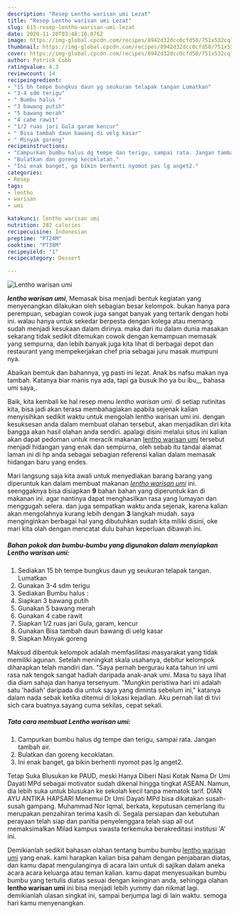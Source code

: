 ```yaml
---
description: "Resep Lentho warisan umi Lezat"
title: "Resep Lentho warisan umi Lezat"
slug: 615-resep-lentho-warisan-umi-lezat
date: 2020-11-20T03:48:10.076Z
image: https://img-global.cpcdn.com/recipes/8942d32dcc0cfd50/751x532cq70/lentho-warisan-umi-foto-resep-utama.jpg
thumbnail: https://img-global.cpcdn.com/recipes/8942d32dcc0cfd50/751x532cq70/lentho-warisan-umi-foto-resep-utama.jpg
cover: https://img-global.cpcdn.com/recipes/8942d32dcc0cfd50/751x532cq70/lentho-warisan-umi-foto-resep-utama.jpg
author: Patrick Cobb
ratingvalue: 4.3
reviewcount: 14
recipeingredient:
- "15 bh tempe bungkus daun yg seukuran telapak tangan Lumatkan"
- "3-4 sdm terigu"
- " Bumbu halus "
- "3 bawang putih"
- "5 bawang merah"
- "4 cabe rawit"
- "1/2 ruas jari Gula garam kencur"
- " Bisa tambah daun bawang di uelg kasar"
- " Minyak goreng"
recipeinstructions:
- "Campurkan bumbu halus dg tempe dan terigu, sampai rata. Jangan tambah air."
- "Bulatkan dan goreng kecoklatan."
- "Ini enak banget, ga bikin berhenti nyomot pas lg anget2."
categories:
- Resep
tags:
- lentho
- warisan
- umi

katakunci: lentho warisan umi 
nutrition: 282 calories
recipecuisine: Indonesian
preptime: "PT24M"
cooktime: "PT38M"
recipeyield: "1"
recipecategory: Dessert

---
```



![Lentho warisan umi](https://img-global.cpcdn.com/recipes/8942d32dcc0cfd50/751x532cq70/lentho-warisan-umi-foto-resep-utama.jpg)

<b><i>lentho warisan umi</i></b>, Memasak bisa menjadi bentuk kegiatan yang menyenangkan dilakukan oleh sebagian besar kelompok. bukan hanya para perempuan, sebagian cowok juga sangat banyak yang tertarik dengan hobi ini. walau hanya untuk sekedar berpesta dengan kolega atau memang sudah menjadi kesukaan dalam dirinya. maka dari itu dalam dunia masakan sekarang tidak sedikit ditemukan cowok dengan kemampuan memasak yang sempurna, dan lebih banyak juga kita lihat di berbagai depot dan restaurant yang mempekerjakan chef pria sebagai juru masak mumpuni nya.

Abaikan bemtuk dan bahannya, yg pasti ini lezat. Anak bs nafsu makan nya tambah. Katanya biar manis nya ada, tapi ga busuk lho ya bu ibu,,, bahasa umi saya,.

Baik, kita kembali ke hal resep menu <i>lentho warisan umi</i>. di setiap rutinitas kita, bisa jadi akan terasa membahagiakan apabila sejenak kalian menyisihkan sedikit waktu untuk mengolah lentho warisan umi ini. dengan kesuksesan anda dalam membuat olahan tersebut, akan menjadikan diri kita bangga akan hasil olahan anda sendiri. apalagi disini melalui situs ini kalian akan dapat pedoman untuk meracik makanan <u>lentho warisan umi</u> tersebut menjadi hidangan yang enak dan sempurna, oleh sebab itu tandai alamat laman ini di hp anda sebagai sebagian referensi kalian dalam memasak hidangan baru yang endes.


Mari langsung saja kita awali untuk menyediakan barang barang yang diperuntuk kan dalam membuat makanan <u><i>lentho warisan umi</i></u> ini. seenggaknya bisa disiapkan <b>9</b> bahan bahan yang diperuntuk kan di makanan ini. agar nantinya dapat menghasilkan rasa yang lumayan dan menggugah selera. dan juga sempatkan waktu anda sejenak, karena kalian akan mengolahnya kurang lebih dengan <b>3</b> langkah mudah. saya menginginkan berbagai hal yang dibutuhkan sudah kita miliki disini, oke mari kita olah dengan mencatat dulu bahan keperluan dibawah ini.

<!--inarticleads1-->

##### Bahan pokok dan bumbu-bumbu yang digunakan dalam menyiapkan Lentho warisan umi:

1. Sediakan 15 bh tempe bungkus daun yg seukuran telapak tangan. Lumatkan
1. Gunakan 3-4 sdm terigu
1. Sediakan  Bumbu halus :
1. Siapkan 3 bawang putih
1. Gunakan 5 bawang merah
1. Gunakan 4 cabe rawit
1. Siapkan 1/2 ruas jari Gula, garam, kencur
1. Gunakan  Bisa tambah daun bawang di uelg kasar
1. Siapkan  Minyak goreng


Maksud dibentuk kelompok adalah memfasilitasi masyarakat yang tidak memiliki agunan. Setelah meningkat skala usahanya, debitur kelompok diharapkan telah mandiri dan. &#34;Saya pernah bergurau kata tahun ini umi rasa nak tengok sangat hadiah daripada anak-anak umi. Masa tu saya lihat dia diam sahaja dan hanya tersenyum. &#34;Mungkin peristiwa hari ini adalah satu &#39;hadiah&#39; daripada dia untuk saya yang diminta sebelum ini,&#34; katanya dalam nada sebak ketika ditemui di lokasi kejadian. Aku pernah liat di tivi sich cara buatnya.sayang cuma sekilas, cepat sekali. 

<!--inarticleads2-->

##### Tata cara membuat Lentho warisan umi:

1. Campurkan bumbu halus dg tempe dan terigu, sampai rata. Jangan tambah air.
1. Bulatkan dan goreng kecoklatan.
1. Ini enak banget, ga bikin berhenti nyomot pas lg anget2.


Tetap Suka Blusukan ke PAUD, meski Hanya Diberi Nasi Kotak Nama Dr Umi Dayati MPd sebagai motivator sudah dikenal hingga tingkat ASEAN. Namun, dia lebih suka untuk blusukan ke sekolah kecil tanpa mematok tarif. DIAN AYU ANTIKA HAPSARI Menemui Dr Umi Dayati MPd bisa dikatakan susah-susah gampang. Muhammad Nor Iqmal, berkata, keputusan cemerlang itu merupakan penzahiran terima kasih di. Segala persiapan dan kebutuhan perayaan telah siap dan panitia penyelenggara telah siap all out memaksimalkan Milad kampus swasta terkemuka berakreditasi institusi &#39;A&#39; ini. 

Demikianlah sedikit bahasan olahan tentang bumbu bumbu <u>lentho warisan umi</u> yang enak. kami harapkan kalian bisa paham dengan penjabaran diatas, dan kamu dapat mengulanginya di acara lain untuk di sajikan dalam aneka acara acara keluarga atau teman kalian. kamu dapat menyesuaikan bumbu bumbu yang tertulis diatas sesuai dengan keinginan anda, sehingga olahan <b>lentho warisan umi</b> ini bisa menjadi lebih yummy dan nikmat lagi. demikianlah ulasan singkat ini, sampai berjumpa lagi di lain waktu. semoga hari kamu menyenangkan.
